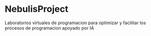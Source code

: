 # NebulisProject
Laboratorios virtuales de programacion para optimizar y facilitar los procesos de programacion apoyado por IA
